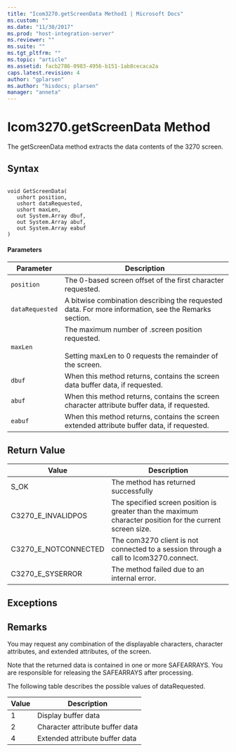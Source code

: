 ```yaml
---
title: "Icom3270.getScreenData Method1 | Microsoft Docs"
ms.custom: ""
ms.date: "11/30/2017"
ms.prod: "host-integration-server"
ms.reviewer: ""
ms.suite: ""
ms.tgt_pltfrm: ""
ms.topic: "article"
ms.assetid: facb2786-0983-4956-b151-1ab8cecaca2a
caps.latest.revision: 4
author: "gplarsen"
ms.author: "hisdocs; plarsen"
manager: "anneta"
---
```

# Icom3270.getScreenData Method
The getScreenData method extracts the data contents of the 3270 screen.  

## Syntax  

```  

void GetScreenData(  
   ushort position,  
   ushort dataRequested,  
   ushort maxLen,  
   out System.Array dbuf,  
   out System.Array abuf,  
   out System.Array eabuf  
)  
```  

#### Parameters  

|Parameter|Description|  
|---------------|-----------------|  
|`position`|The 0-based screen offset of the first character requested.|  
|`dataRequested`|A bitwise combination describing the requested data. For more information, see the Remarks section.|  
|`maxLen`|The maximum number of .screen position requested.<br /><br /> Setting maxLen to 0 requests the remainder of the screen.|  
|`dbuf`|When this method returns, contains the screen data buffer data, if requested.|  
|`abuf`|When this method returns, contains the screen character attribute buffer data, if requested.|  
|`eabuf`|When this method returns, contains the screen extended attribute buffer data, if requested.|  

## Return Value  

|Value|Description|  
|-----------|-----------------|  
|S_OK|The method has returned successfully|  
|C3270_E_INVALIDPOS|The specified screen position is greater than the maximum character position for the current screen size.|  
|C3270_E_NOTCONNECTED|The com3270 client is not connected to a session through a call to Icom3270.connect.|  
|C3270_E_SYSERROR|The method failed due to an internal error.|  

## Exceptions  

## Remarks  
 You may request any combination of the displayable characters, character attributes, and extended attributes, of the screen.  

 Note that the returned data is contained in one or more SAFEARRAYS. You are responsible for releasing the SAFEARRAYS after processing.  

 The following table describes the possible values of dataRequested.  


| Value |           Description           |
|-------|---------------------------------|
|   1   |       Display buffer data       |
|   2   | Character attribute buffer data |
|   4   | Extended attribute buffer data  |

